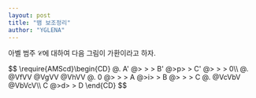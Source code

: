```yaml
---
layout: post
title: "뱀 보조정리"
author: "YGLENA"
---
```

아벨 범주 $\mathcal{C}$에 대하여 다음 그림이 가환이라고 하자.

<div class="commdiag">
$$
\require{AMScd}\begin{CD}
  @.  A'  @> > >  B'  @>p> > C' @> > > 0\\
@.      @VfVV       @VgVV      @VhVV       @.
0 @> > >  A   @>i> >  B   @> > > C  @. 
@VcVbV @VbVcV\\
C @>d> > D
\end{CD}
$$
</div>
